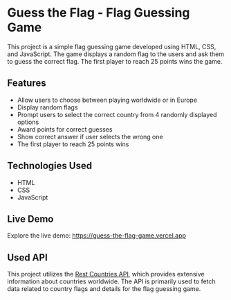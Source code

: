 # Guess the Flag - Flag Guessing Game
This project is a simple flag guessing game developed using HTML, CSS, and JavaScript. The game displays a random flag to the users and ask them to guess the correct flag.
The first player to reach 25 points wins the game.

## Features
- Allow users to choose between playing worldwide or in Europe
- Display random flags
- Prompt users to select the correct country from 4 randomly displayed options
- Award points for correct guesses
- Show correct answer if user selects the wrong one
- The first player to reach 25 points wins

## Technologies Used
- HTML
- CSS
- JavaScript

## Live Demo
Explore the live demo: https://guess-the-flag-game.vercel.app

## Used API
This project utilizes the [Rest Countries API](https://restcountries.com/), which provides extensive information about countries worldwide. 
The API is primarily used to fetch data related to country flags and details for the flag guessing game.
